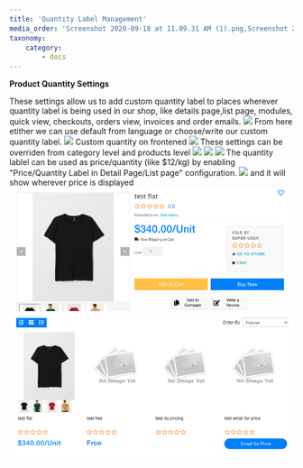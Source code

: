 ```yaml
---
title: 'Quantity Label Management'
media_order: 'Screenshot 2020-09-18 at 11.09.31 AM (1).png,Screenshot 2020-09-18 at 11.08.24 AM.png'
taxonomy:
    category:
        - docs
---
```


**Product Quantity Settings**

These settings allow us to add custom quantity label to places wherever quantity label is being used in our shop, like details page,list page, modules,  quick view, checkouts, orders view, invoices and order emails.
![](Screenshot%202020-09-18%20at%2010.09.49%20AM.png)
From here etither we can use default from language or choose/write our custom quantity label.
![](Screenshot%202020-09-18%20at%2010.24.58%20AM.png)
Custom quantity on frontened
![](Screenshot%202020-09-18%20at%2010.41.16%20AM.png)
These settings can be overriden from category level and products level
![](Screenshot%202020-09-18%20at%2010.56.57%20AM.png)
![](Screenshot%202020-09-18%20at%2010.59.52%20AM.png)
![](Screenshot%202020-09-18%20at%2011.01.13%20AM.png)
The quantity lablel can be used as price/quantity (like $12/kg) by enabling "Price/Quantity Label in Detail Page/List page" configuration.
![](Screenshot%202020-09-18%20at%2011.05.58%20AM.png)
and it will show wherever price is displayed
![](Screenshot%202020-09-18%20at%2011.08.24%20AM.png)
![](Screenshot%202020-09-18%20at%2011.09.31%20AM%20%281%29.png)